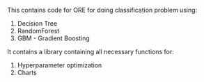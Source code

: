 This contains code for ORE for doing classification problem using:
1) Decision Tree
2) RandomForest
3) GBM - Gradient Boosting

It contains a library containing all necessary functions for:
1) Hyperparameter optimization
2) Charts

